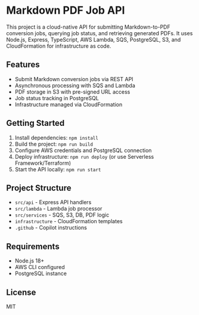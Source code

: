 # Markdown PDF Job API

This project is a cloud-native API for submitting Markdown-to-PDF conversion jobs, querying job status, and retrieving generated PDFs. It uses Node.js, Express, TypeScript, AWS Lambda, SQS, PostgreSQL, S3, and CloudFormation for infrastructure as code.

## Features

- Submit Markdown conversion jobs via REST API
- Asynchronous processing with SQS and Lambda
- PDF storage in S3 with pre-signed URL access
- Job status tracking in PostgreSQL
- Infrastructure managed via CloudFormation

## Getting Started

1. Install dependencies: `npm install`
2. Build the project: `npm run build`
3. Configure AWS credentials and PostgreSQL connection
4. Deploy infrastructure: `npm run deploy` (or use Serverless Framework/Terraform)
5. Start the API locally: `npm run start`

## Project Structure

- `src/api` - Express API handlers
- `src/lambda` - Lambda job processor
- `src/services` - SQS, S3, DB, PDF logic
- `infrastructure` - CloudFormation templates
- `.github` - Copilot instructions

## Requirements

- Node.js 18+
- AWS CLI configured
- PostgreSQL instance

## License

MIT
